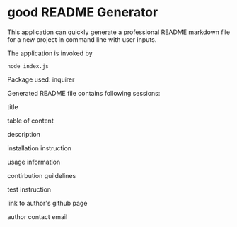 # good README Generator

This application can quickly generate a professional README markdown file for a new project in command line with user inputs.

The application is invoked by
```
node index.js
```

Package used: inquirer

Generated README file contains following sessions:

title

table of content

description

installation instruction

usage information

contirbution guildelines

test instruction

link to author's github page

author contact email
